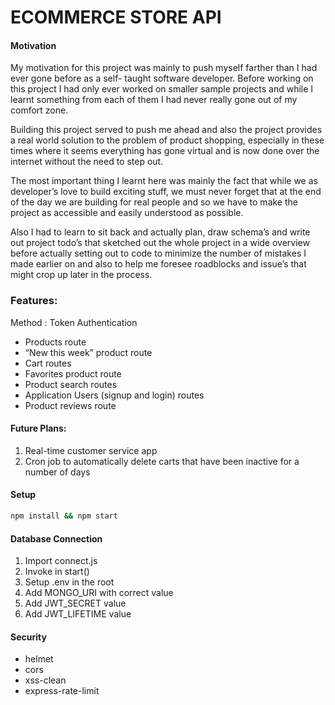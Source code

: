# ECOMMERCE STORE API 


#### Motivation

My motivation for this project was mainly to push myself farther than I had ever gone before as a self- taught   software developer. Before working on this project I had only ever worked on smaller sample projects and while I learnt something from each of them I had never really gone out of my comfort zone.

Building this project served to push me ahead and also  the project provides a real world solution to the problem of product shopping, especially in these times where it seems everything has gone virtual and is now done over the internet without the need to step out.

The most important thing I learnt here was mainly the fact that while we as developer’s love to build exciting stuff, we must never forget that at the end of the day we are building for real people and so we have to make the project as accessible and easily understood as possible.

Also I had to learn to sit back and actually plan, draw schema’s and write out project todo’s  that sketched out the whole project in a wide overview before actually setting out to code to minimize the number of mistakes I made earlier on and also to help me foresee roadblocks and issue’s that might crop up later in the process.


### Features:
Method : Token Authentication
-   Products route
-   “New this week”  product route 
-	Cart routes
-	Favorites product route
-   Product search routes
-   Application Users (signup and login) routes
-   Product reviews route


#### Future Plans:

1. Real-time customer service app
2. Cron job to automatically delete carts that have been inactive for a number of days


#### Setup

```bash
npm install && npm start
```

#### Database Connection

1. Import connect.js
2. Invoke in start()
3. Setup .env in the root
4. Add MONGO_URI with correct value
5. Add JWT_SECRET value
6. Add JWT_LIFETIME value

#### Security

- helmet
- cors
- xss-clean
- express-rate-limit


